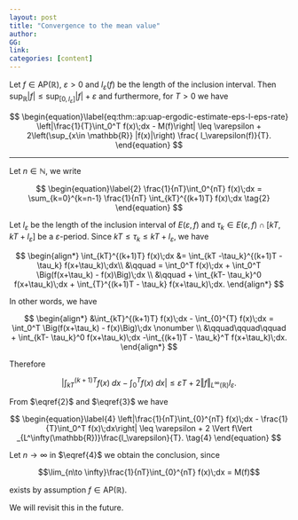 ```yaml
---
layout: post
title: "Convergence to the mean value"
author: 
GG: 
link: 
categories: [content]
---
```






Let $f\in \mathrm{AP}(\mathbb{R})$, $\varepsilon>0$ and $l_\varepsilon(f)$ be the length of the inclusion interval. 
Then $\sup_{\mathbb{R}} |f| \leq \sup_{[0,l_\varepsilon]}  |f| + \varepsilon$ and furthermore, for $T>0$ we have 

$$
\begin{equation}\label{eq:thm::ap:uap-ergodic-estimate-eps-l-eps-rate}
    \left|\frac{1}{T}\int_0^T f(x)\;dx - M(f)\right|   \leq  \varepsilon + 2\left(\sup_{x\in \mathbb{R}} |f(x)|\right) \frac{ l_\varepsilon(f)}{T}.
\end{equation}
$$


--- 

<!-- {: .message } -->


Let $n\in \mathbb{N}$, we write 

$$
\begin{equation}\label{2}
     \frac{1}{nT}\int_0^{nT} f(x)\;dx 
     = \sum_{k=0}^{k=n-1} \frac{1}{nT} \int_{kT}^{(k+1)T} f(x)\;dx \tag{2}
\end{equation}
$$

Let $l_\varepsilon$ be the length of the inclusion interval of $E(\varepsilon,f)$ and $\tau_k \in E(\varepsilon,f)\cap [kT,kT+l_\varepsilon]$ be a $\varepsilon$-period. Since $kT \leq \tau_k \leq kT + l_\varepsilon$, we have

$$
\begin{align*}
     \int_{kT}^{(k+1)T} f(x)\;dx &= \int_{kT -\tau_k}^{(k+1)T - \tau_k} f(x+\tau_k)\;dx\\
     &\qquad = \int_0^T f(x)\;dx + \int_0^T \Big(f(x+\tau_k) - f(x)\Big)\;dx  \\
     &\qquad + \int_{kT- \tau_k}^0 f(x+\tau_k)\;dx + \int_{T}^{(k+1)T - \tau_k} f(x+\tau_k)\;dx.
\end{align*}
$$

 In other words, we have

$$
\begin{align*}
     &\int_{kT}^{(k+1)T} f(x)\;dx - \int_{0}^{T} f(x)\;dx 
     = \int_0^T \Big(f(x+\tau_k) - f(x)\Big)\;dx  \nonumber \\
     &\qquad\qquad\qquad + \int_{kT- \tau_k}^0 f(x+\tau_k)\;dx -\int_{(k+1)T - \tau_k}^T f(x+\tau_k)\;dx.
\end{align*}
$$

Therefore

$$
\begin{equation}\label{3}
     \left|\int_{kT}^{(k+1)T} f(x)\;dx - \int_0^T f(x)\;dx\right| \leq \varepsilon T + 2 \Vert f\Vert _{L^\infty(\mathbb{R})}l_\varepsilon.
     \tag{3}
\end{equation}
$$

 From $\eqref{2}$ and $\eqref{3}$ we have

$$
\begin{equation}\label{4}
     \left|\frac{1}{nT}\int_{0}^{nT} f(x)\;dx - \frac{1}{T}\int_0^T f(x)\;dx\right| \leq \varepsilon + 2 \Vert f\Vert _{L^\infty(\mathbb{R})}\frac{l_\varepsilon}{T}. \tag{4}
\end{equation}
$$

Let $n\to \infty$ in $\eqref{4}$ we obtain the conclusion, since 

$$\lim_{n\to \infty}\frac{1}{nT}\int_{0}^{nT} f(x)\;dx = M(f)$$ 

exists by assumption $f\in \mathrm{AP}(\mathbb{R})$.


We will revisit this in the future.